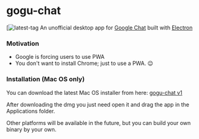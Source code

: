 # gogu-chat
[![latest-tag](https://github.com/rzvpoi/gogu-chat/releases/tag/v1.0.0)
An unofficial desktop app for [Google Chat](http://chat.google.com) built with [Electron](https://www.electronjs.org)

### Motivation
* Google is forcing users to use PWA
* You don't want to install Chrome; just to use a PWA. :wink:

### Installation (Mac OS only)
You can download the latest Mac OS installer from here:
[gogu-chat v1](https://github.com/rzvpoi/gogu-chat/releases/tag/v1.0.0)

After downloading the dmg you just need open it and drag the app in the Applications folder.

Other platforms will be available in the future, but you can build your own binary by your own.
